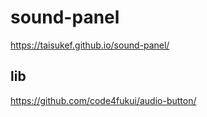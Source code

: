 # sound-panel

https://taisukef.github.io/sound-panel/

## lib

https://github.com/code4fukui/audio-button/
